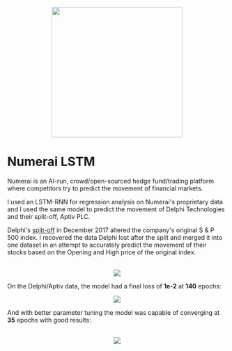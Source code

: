<p align="center">
  <img width="300" height="300" src="https://user-images.githubusercontent.com/29679899/61179022-ffc9c900-a5c7-11e9-9be0-8b376a9b195b.png">
</p>


# Numerai LSTM

Numerai is an AI-run, crowd/open-sourced hedge fund/trading platform where competitors try to 
predict the movement of financial markets. 

I used an LSTM-RNN for regression analysis on Numerai's proprietary data and I used the same model to predict
the movement of Delphi Technologies and their split-off, Aptiv PLC. 

Delphi's <a href="http://blog.aylien.com/overview-word-embeddings-history-word2vec-cbow-glove" title="aylien.com" rel="nofollow">split-off</a></li> in December 2017 altered the company's original S & P 500 index. 
I recovered the data Delphi lost after the split and merged it into one dataset in an attempt to accurately predict the 
movement of their stocks based on the Opening and High price of the original index.

<p align="center">
  <br>
  <img src="https://user-images.githubusercontent.com/29679899/61179349-91d4d000-a5ce-11e9-9c13-7175909e69e3.png">
</p>

On the Delphi/Aptiv data, the model had a final loss of <b>1e-2</b> at <b>140</b> epochs:
<p align="center">
  <img src="https://media.giphy.com/media/ZBVQCX7KA2qSOwMLEf/giphy.gif">
</p>

And with better parameter tuning the model was capable of converging at <b>35</b> epochs with good results:

<p align="center">
  <br>
  <img src="https://media.giphy.com/media/dvlIA3HfG0abC3dtwN/giphy.gif">
</p>

